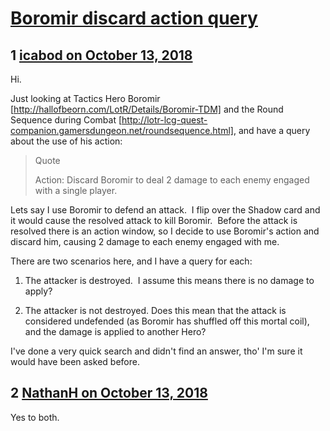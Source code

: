 # [Boromir discard action query](https://community.fantasyflightgames.com/topic/284477-boromir-discard-action-query/)

## 1 [icabod on October 13, 2018](https://community.fantasyflightgames.com/topic/284477-boromir-discard-action-query/?do=findComment&comment=3502179)

Hi.

Just looking at Tactics Hero Boromir [http://hallofbeorn.com/LotR/Details/Boromir-TDM] and the Round Sequence during Combat [http://lotr-lcg-quest-companion.gamersdungeon.net/roundsequence.html], and have a query about the use of his action:

> Quote
> 
> Action: Discard Boromir to deal 2 damage to each enemy engaged with a single player.

Lets say I use Boromir to defend an attack.  I flip over the Shadow card and it would cause the resolved attack to kill Boromir.  Before the attack is resolved there is an action window, so I decide to use Boromir's action and discard him, causing 2 damage to each enemy engaged with me.

There are two scenarios here, and I have a query for each:

1. The attacker is destroyed.  I assume this means there is no damage to apply?

2. The attacker is not destroyed. Does this mean that the attack is considered undefended (as Boromir has shuffled off this mortal coil), and the damage is applied to another Hero?

I've done a very quick search and didn't find an answer, tho' I'm sure it would have been asked before.

## 2 [NathanH on October 13, 2018](https://community.fantasyflightgames.com/topic/284477-boromir-discard-action-query/?do=findComment&comment=3502206)

Yes to both.

